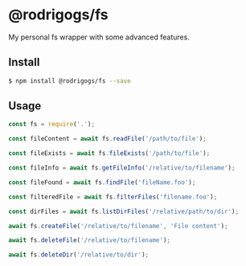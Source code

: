 # @rodrigogs/fs
My personal fs wrapper with some advanced features.

## Install
```bash
$ npm install @rodrigogs/fs --save
```

## Usage
```javascript
const fs = require('.');

const fileContent = await fs.readFile('/path/to/file');

const fileExists = await fs.fileExists('/path/to/file');

const fileInfo = await fs.getFileInfo('/relative/to/filename');

const fileFound = await fs.findFile('fileName.foo');

const filteredFile = await fs.filterFiles('filename.foo');

const dirFiles = await fs.listDirFiles('/relative/path/to/dir');

await fs.createFile('/relative/to/filename', 'File content');

await fs.deleteFile('/relative/to/filename');

await fs.deleteDir('/relative/to/dir');
```
